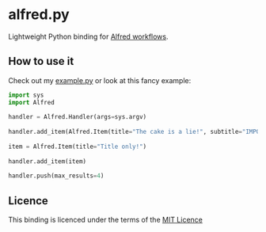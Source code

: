 alfred.py
==========

Lightweight Python binding for [Alfred workflows](http://alfredapp.com).

How to use it
-------------

Check out my [example.py](example.py) or look at this fancy example:

```python
import sys
import Alfred
	
handler = Alfred.Handler(args=sys.argv)
	
handler.add_item(Alfred.Item(title="The cake is a lie!", subtitle="IMPORTANT: This item may contain a Portal spoiler! :P" icon="cake.png", uid="cake_is_a_lie", arg="CAKE_LIE"))
	
item = Alfred.Item(title="Title only!")
	
handler.add_item(item)
	
handler.push(max_results=4)
```

Licence
--------

This binding is licenced under the terms of the [MIT Licence](http://opensource.org/licenses/MIT)
